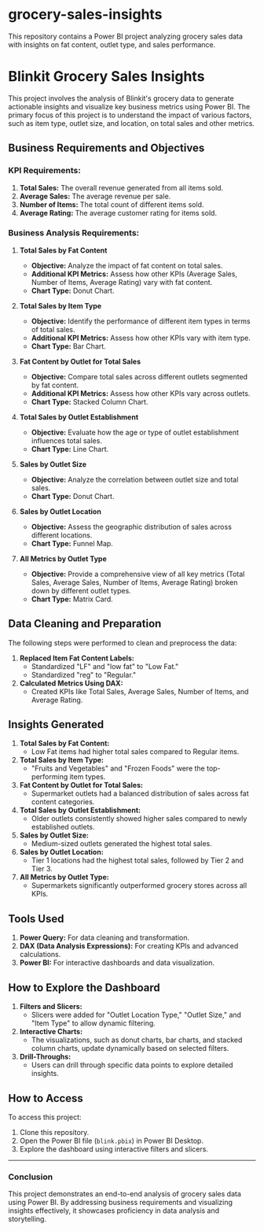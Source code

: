 # grocery-sales-insights
This repository contains a Power BI project analyzing grocery sales data with insights on fat content, outlet type, and sales performance.

# Blinkit Grocery Sales Insights

This project involves the analysis of Blinkit's grocery data to generate actionable insights and visualize key business metrics using Power BI. The primary focus of this project is to understand the impact of various factors, such as item type, outlet size, and location, on total sales and other metrics.

## Business Requirements and Objectives

### KPI Requirements:
1. **Total Sales:** The overall revenue generated from all items sold.
2. **Average Sales:** The average revenue per sale.
3. **Number of Items:** The total count of different items sold.
4. **Average Rating:** The average customer rating for items sold.

### Business Analysis Requirements:
1. **Total Sales by Fat Content**
   - **Objective:** Analyze the impact of fat content on total sales.
   - **Additional KPI Metrics:** Assess how other KPIs (Average Sales, Number of Items, Average Rating) vary with fat content.
   - **Chart Type:** Donut Chart.

2. **Total Sales by Item Type**
   - **Objective:** Identify the performance of different item types in terms of total sales.
   - **Additional KPI Metrics:** Assess how other KPIs vary with item type.
   - **Chart Type:** Bar Chart.

3. **Fat Content by Outlet for Total Sales**
   - **Objective:** Compare total sales across different outlets segmented by fat content.
   - **Additional KPI Metrics:** Assess how other KPIs vary across outlets.
   - **Chart Type:** Stacked Column Chart.

4. **Total Sales by Outlet Establishment**
   - **Objective:** Evaluate how the age or type of outlet establishment influences total sales.
   - **Chart Type:** Line Chart.

5. **Sales by Outlet Size**
   - **Objective:** Analyze the correlation between outlet size and total sales.
   - **Chart Type:** Donut Chart.

6. **Sales by Outlet Location**
   - **Objective:** Assess the geographic distribution of sales across different locations.
   - **Chart Type:** Funnel Map.

7. **All Metrics by Outlet Type**
   - **Objective:** Provide a comprehensive view of all key metrics (Total Sales, Average Sales, Number of Items, Average Rating) broken down by different outlet types.
   - **Chart Type:** Matrix Card.

## Data Cleaning and Preparation

The following steps were performed to clean and preprocess the data:
1. **Replaced Item Fat Content Labels:**
   - Standardized "LF" and "low fat" to "Low Fat."
   - Standardized "reg" to "Regular."
2. **Calculated Metrics Using DAX:**
   - Created KPIs like Total Sales, Average Sales, Number of Items, and Average Rating.

## Insights Generated

1. **Total Sales by Fat Content:**
   - Low Fat items had higher total sales compared to Regular items.
2. **Total Sales by Item Type:**
   - "Fruits and Vegetables" and "Frozen Foods" were the top-performing item types.
3. **Fat Content by Outlet for Total Sales:**
   - Supermarket outlets had a balanced distribution of sales across fat content categories.
4. **Total Sales by Outlet Establishment:**
   - Older outlets consistently showed higher sales compared to newly established outlets.
5. **Sales by Outlet Size:**
   - Medium-sized outlets generated the highest total sales.
6. **Sales by Outlet Location:**
   - Tier 1 locations had the highest total sales, followed by Tier 2 and Tier 3.
7. **All Metrics by Outlet Type:**
   - Supermarkets significantly outperformed grocery stores across all KPIs.

## Tools Used
1. **Power Query:** For data cleaning and transformation.
2. **DAX (Data Analysis Expressions):** For creating KPIs and advanced calculations.
3. **Power BI:** For interactive dashboards and data visualization.

## How to Explore the Dashboard
1. **Filters and Slicers:**
   - Slicers were added for "Outlet Location Type," "Outlet Size," and "Item Type" to allow dynamic filtering.
2. **Interactive Charts:**
   - The visualizations, such as donut charts, bar charts, and stacked column charts, update dynamically based on selected filters.
3. **Drill-Throughs:**
   - Users can drill through specific data points to explore detailed insights.

## How to Access
To access this project:
1. Clone this repository.
2. Open the Power BI file (`blink.pbix`) in Power BI Desktop.
3. Explore the dashboard using interactive filters and slicers.

---

### Conclusion
This project demonstrates an end-to-end analysis of grocery sales data using Power BI. By addressing business requirements and visualizing insights effectively, it showcases proficiency in data analysis and storytelling.

